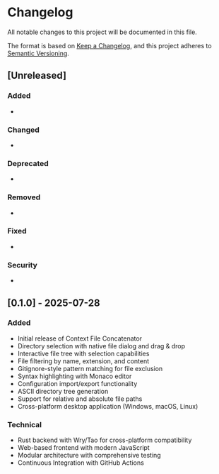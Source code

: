 # Changelog

All notable changes to this project will be documented in this file.

The format is based on [Keep a Changelog](https://keepachangelog.com/en/1.0.0/),
and this project adheres to [Semantic Versioning](https://semver.org/spec/v2.0.0.html).

## [Unreleased]

### Added

-

### Changed

-

### Deprecated

-

### Removed

-

### Fixed

-

### Security

-

## [0.1.0] - 2025-07-28

### Added

- Initial release of Context File Concatenator
- Directory selection with native file dialog and drag & drop
- Interactive file tree with selection capabilities
- File filtering by name, extension, and content
- Gitignore-style pattern matching for file exclusion
- Syntax highlighting with Monaco editor
- Configuration import/export functionality
- ASCII directory tree generation
- Support for relative and absolute file paths
- Cross-platform desktop application (Windows, macOS, Linux)

### Technical

- Rust backend with Wry/Tao for cross-platform compatibility
- Web-based frontend with modern JavaScript
- Modular architecture with comprehensive testing
- Continuous Integration with GitHub Actions
